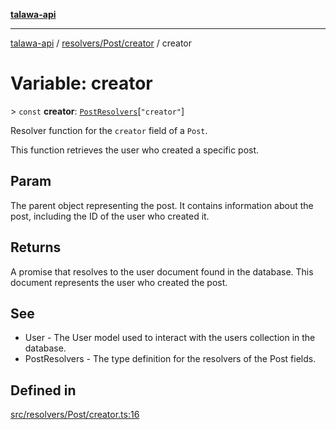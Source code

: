 [**talawa-api**](../../../../README.md)

***

[talawa-api](../../../../modules.md) / [resolvers/Post/creator](../README.md) / creator

# Variable: creator

\> `const` **creator**: [`PostResolvers`](../../../../types/generatedGraphQLTypes/type-aliases/PostResolvers.md)\[`"creator"`\]

Resolver function for the `creator` field of a `Post`.

This function retrieves the user who created a specific post.

## Param

The parent object representing the post. It contains information about the post, including the ID of the user who created it.

## Returns

A promise that resolves to the user document found in the database. This document represents the user who created the post.

## See

 - User - The User model used to interact with the users collection in the database.
 - PostResolvers - The type definition for the resolvers of the Post fields.

## Defined in

[src/resolvers/Post/creator.ts:16](https://github.com/PalisadoesFoundation/talawa-api/blob/3a5276aff43f5de4f7fab3ec9683a420dcdc7a06/src/resolvers/Post/creator.ts#L16)
